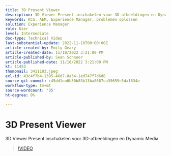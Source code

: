 ```yaml
---
title: 3D Present Viewer
description: 3D Viewer Present inschakelen voor 3D-afbeeldingen en Dynamic Media
keywords: KCS, AEM, Experience Manager, problemen oplossen
solution: Experience Manager
role: User
level: Intermediate
doc-type: Technical Video
last-substantial-update: 2022-11-10T00:00:00Z
article-created-by: Emily Geary
article-created-date: 11/10/2022 3:21:00 PM
article-published-by: Sean Schnoor
article-published-date: 11/10/2022 3:21:00 PM
kt: 11453
thumbnail: 3411103.jpeg
exl-id: 43c4f7b4-1395-46d7-8a34-1ed747f7d6d8
source-git-commit: c45dd1ea6b30b83b13ba8687ca39659c5da1834e
workflow-type: tm+mt
source-wordcount: '35'
ht-degree: 0%

---
```


# 3D Present Viewer

3D Viewer Present inschakelen voor 3D-afbeeldingen en Dynamic Media


>[!VIDEO](https://video.tv.adobe.com/v/3411103/?quality=12&learn=on)
